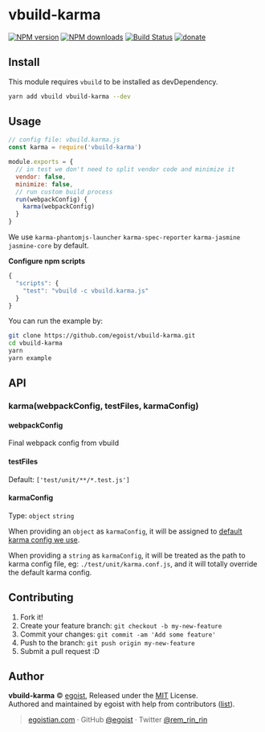 # vbuild-karma

[![NPM version](https://img.shields.io/npm/v/vbuild-karma.svg?style=flat)](https://npmjs.com/package/vbuild-karma) [![NPM downloads](https://img.shields.io/npm/dm/vbuild-karma.svg?style=flat)](https://npmjs.com/package/vbuild-karma) [![Build Status](https://img.shields.io/circleci/project/egoist/vbuild-karma/master.svg?style=flat)](https://circleci.com/gh/egoist/vbuild-karma) [![donate](https://img.shields.io/badge/$-donate-ff69b4.svg?maxAge=2592000&style=flat)](https://github.com/egoist/donate)

## Install

This module requires `vbuild` to be installed as devDependency.

```bash
yarn add vbuild vbuild-karma --dev
```

## Usage

```js
// config file: vbuild.karma.js
const karma = require('vbuild-karma')

module.exports = {
  // in test we don't need to split vendor code and minimize it
  vendor: false,
  minimize: false,
  // run custom build process
  run(webpackConfig) {
    karma(webpackConfig)
  }
}
```

We use `karma-phantomjs-launcher` `karma-spec-reporter` `karma-jasmine` `jasmine-core` by default.


**Configure npm scripts**

```js
{
  "scripts": {
    "test": "vbuild -c vbuild.karma.js"
  }
}
```

You can run the example by:

```bash
git clone https://github.com/egoist/vbuild-karma.git
cd vbuild-karma
yarn
yarn example
```

## API

### karma(webpackConfig, testFiles, karmaConfig)

#### webpackConfig

Final webpack config from vbuild

#### testFiles

Default: `['test/unit/**/*.test.js']`

#### karmaConfig

Type: `object` `string`

When providing an `object` as `karmaConfig`, it will be assigned to [default karma config we use](/index.js#L7=9).

When providing a `string` as `karmaConfig`, it will be treated as the path to karma config file, eg: `./test/unit/karma.conf.js`, and it will totally override the default karma config.

## Contributing

1. Fork it!
2. Create your feature branch: `git checkout -b my-new-feature`
3. Commit your changes: `git commit -am 'Add some feature'`
4. Push to the branch: `git push origin my-new-feature`
5. Submit a pull request :D


## Author

**vbuild-karma** © [egoist](https://github.com/egoist), Released under the [MIT](./LICENSE) License.<br>
Authored and maintained by egoist with help from contributors ([list](https://github.com/egoist/vbuild-karma/contributors)).

> [egoistian.com](https://egoistian.com) · GitHub [@egoist](https://github.com/egoist) · Twitter [@rem_rin_rin](https://twitter.com/rem_rin_rin)
